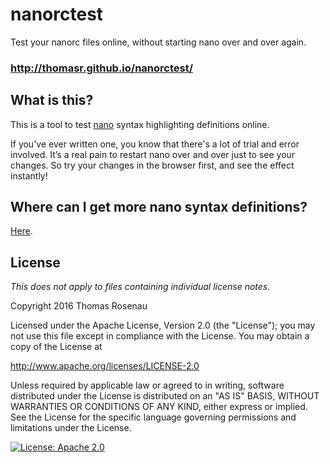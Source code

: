nanorctest
=====

Test your nanorc files online, without starting nano over and over again.

###  http://thomasr.github.io/nanorctest/

## What is this?

This is a tool to test [nano](http://www.nano-editor.org/) syntax highlighting definitions online.

If you've ever written one, you know that there's a lot of trial and error involved. It’s a real pain to restart nano over and over just to see your changes. So try your changes in the browser first, and see the effect instantly!

## Where can I get more nano syntax definitions?

[Here](https://github.com/scopatz/nanorc).

## License

*This does not apply to files containing individual license notes.*

Copyright 2016 Thomas Rosenau

Licensed under the Apache License, Version 2.0 (the "License");
you may not use this file except in compliance with the License.
You may obtain a copy of the License at

http://www.apache.org/licenses/LICENSE-2.0

Unless required by applicable law or agreed to in writing, software
distributed under the License is distributed on an "AS IS" BASIS,
WITHOUT WARRANTIES OR CONDITIONS OF ANY KIND, either express or implied.
See the License for the specific language governing permissions and
limitations under the License.
 
[![License: Apache 2.0](https://img.shields.io/github/license/ThomasR/nanorctest.svg)](LICENSE)
